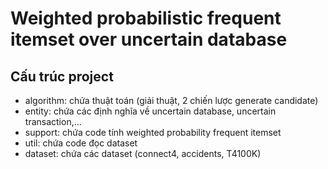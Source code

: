 
# Weighted probabilistic frequent itemset over uncertain database

## Cấu trúc project

>
- algorithm: chứa thuật toán (giải thuật, 2 chiến lược generate candidate)
- entity: chứa các định nghĩa về uncertain database, uncertain transaction,...
- support: chứa code tính weighted probability frequent itemset 
- util: chứa code đọc dataset
- dataset: chứa các dataset (connect4, accidents, T4100K)
